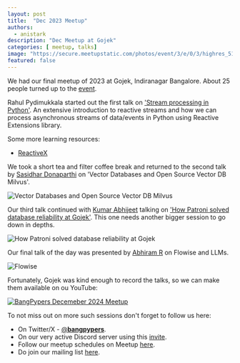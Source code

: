 ```yaml
---
layout: post
title:  "Dec 2023 Meetup"
authors: 
  - anistark
description: "Dec Meetup at Gojek"
categories: [ meetup, talks]
image: "https://secure.meetupstatic.com/photos/event/3/e/0/3/highres_518055875.webp"
featured: false
---
```


We had our final meetup of 2023 at Gojek, Indiranagar Bangalore. About 25 people turned up to the [event](https://www.meetup.com/bangpypers/events/297574806).

Rahul Pydimukkala started out the first talk on ['Stream processing in Python'](https://github.com/bangpypers/meetup-talks/issues/18). An extensive introduction to reactive streams and how we can process asynchronous streams of data/events in Python using Reactive Extensions library.

Some more learning resources:
- [ReactiveX](https://reactivex.io/)

We took a short tea and filter coffee break and returned to the second talk by [Sasidhar Donaparthi](https://twitter.com/sdonapar) on 'Vector Databases and Open Source Vector DB Milvus'.

![Vector Databases and Open Source Vector DB Milvus](https://secure.meetupstatic.com/photos/event/3/e/0/4/highres_518055876.webp "Vector Databases and Open Source Vector DB Milvus")

Our third talk continued with [Kumar Abhijeet](https://twitter.com/kumar_abhijeet3) talking on ['How Patroni solved database reliability at Gojek'](https://github.com/bangpypers/meetup-talks/issues/19). This one needs another bigger session to go down in depths.

![How Patroni solved database reliability at Gojek](https://secure.meetupstatic.com/photos/event/3/e/0/5/highres_518055877.webp "How Patroni solved database reliability at Gojek")

Our final talk of the day was presented by [Abhiram R](https://twitter.com/abhicantdraw) on Flowise and LLMs.

![Flowise](https://secure.meetupstatic.com/photos/event/3/e/0/6/highres_518055878.webp "Flowise")

Fortunately, Gojek was kind enough to record the talks, so we can make them available on ou YouTube:

[![BangPypers Decemeber 2024 Meetup](https://img.youtube.com/vi/F0U3ZJcKfpE/0.jpg)](https://www.youtube.com/watch?v=F0U3ZJcKfpE)

To not miss out on more such sessions don't forget to follow us here:
- On Twitter/X - [@__bangpypers__](https://x.com/__bangpypers__).
- On our very active Discord server using this [invite](https://discord.com/invite/5hanJnWf9m).
- Follow our meetup schedules on Meetup [here](https://www.meetup.com/BangPypers/).
- Do join our mailing list [here](https://mail.python.org/mailman/listinfo/bangpypers).
